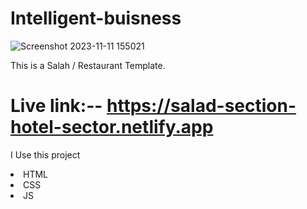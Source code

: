 # Intelligent-buisness

![Screenshot 2023-11-11 155021](https://github.com/mahmudul7608/Intelligent-buisness/assets/146390183/0b62b2bd-c8b1-47e0-8f4b-2c8b0f5f4ae2)

This is a Salah / Restaurant Template.

# Live link:-- https://salad-section-hotel-sector.netlify.app

I Use this project
<li>HTML</li>
<li>CSS</li>
<li>JS</li>
